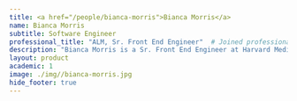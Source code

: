```yaml
---
title: <a href="/people/bianca-morris">Bianca Morris</a>
name: Bianca Morris
subtitle: Software Engineer
professional_title: "ALM, Sr. Front End Engineer"  # Joined professional titles
description: "Bianca Morris is a Sr. Front End Engineer at Harvard Medical School's Park Lab in the Biomedical Informatics Department. She is currently leading front-end development and maintenance on two research platforms: the Somatic Mosaicism Across Human Tissues (SMaHT) Data Portal and the Computational Genome Analysis Platform (CGAP). Additionally, she supports and contributes to front-end work on the 4D Nucleome (4DN) Data Portal, collaborating closely with their front-end team.Before joining Harvard Medical School, Bianca completed her Bachelor of Arts in Cinema and Media Studies at Wellesley College. During her junior spring, she cross-registered at MIT in the Comparative Media Studies department, where she developed a love of new media technology. So, soon after graduating from Wellesley, she completed a year-long full-stack coding bootcamp at Horizons School of Technology, where she received the 2017-2018 One Fellowship. Subsequently, she worked at Partners In Health, a non-profit global health organization, as a Front End Developer and Production Manager. A year later, she started at Park Lab as a Front End Engineer.While working full-time at HMS, she pursued her Master of Liberal Arts (ALM) in Digital Media Design at Harvard Extension School, earning the Dean's List Award for Academic Achievement. She also earned a Graduate Certificate in Front End Web Development. Driven by a passion for merging computing and multimedia design, Bianca aims to make impactful contributions to genomics research and clinical technology."
layout: product
academic: 1
image: ./img//bianca-morris.jpg
hide_footer: true
---
```

